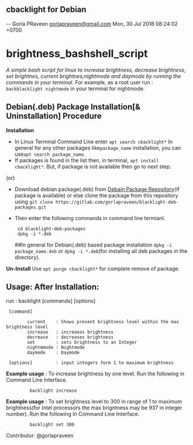 cbacklight for Debian
--------------------

 -- Gorla PRaveen <gorlapraveen@gmail.com>  Mon, 30 Jul 2018 08:24:02 +0700

# brightness_bashshell_script 

_*A simple bash script for linux to increase brightness, decrease brightness, set brightnes, current brightnes,nightmode and daymode by running the commands in your terminal.*_
For example, as a root user run : `backblacklight nightmode` in your terminal for nightmode.


## Debian(.deb) Package Installation[& Uninstallation] Procedure

**Installation**

* In Linux Terminal Command Line enter `apt search cbacklight*` In general for any other packages like`package_name` installation, you can use`apt search package_name`.
* If packages is found in the list then, in terminal, `apt install cbacklight*`. But, if package is not available then go to next step.


(or)

* Download debian package(.deb) from [Debain Package Repository](https://packages.debian.org)(if package is available) or else clone the package from this repository using `git clone https://gitlab.com/gorlapraveen/blacklight-deb-packages.git`
 * Then enter the following commands in command line termianl.

        cd blacklight-deb-packages
        dpkg -i *.deb 
     ##In general for Debian(.deb) based package installation `dpkg -i package_name.deb` or `dpkg -i *.deb`(for installing all deb packages in the directory).


**Un-Install**
Use `apt purge cbacklight*` for complete remove of package.


## Usage: After Installation:



run                : backlight [commands] [options] 

     [command]

            current    : Shows present brightness level within the max brightness level
            increase   : increases brightness
            decrease   : decreases brightness 
            set        : sets brightness to an Integer
            nightmmode : Nightmode
            daymode    : Daymode

     [options]         : input integers form 1 to maximum brightness

**Example usage** :  To increase brightness by one level. Run the following in Command Line Interface.

             backlight increase

**Example usage** : To set brightness level to 300 in range of 1 to maximum brightness(for Intel processors the max brigntness may be 937 in integer number). Run the following in Command Line Interface.

             backlight set 300 

Contributor: @gorlapraveen 
